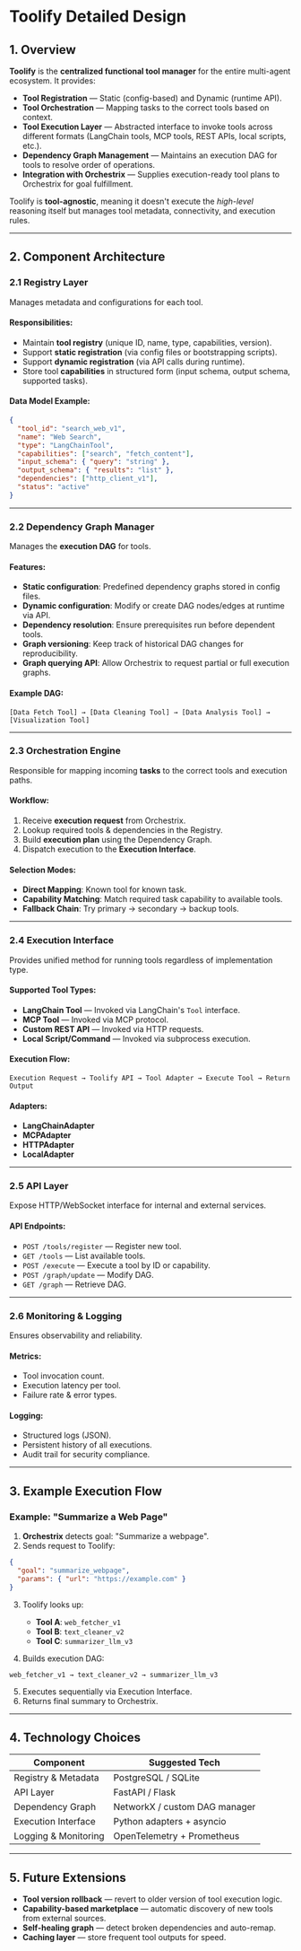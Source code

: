 # Toolify Detailed Design

## 1. Overview

**Toolify** is the **centralized functional tool manager** for the entire multi-agent ecosystem.
It provides:

* **Tool Registration** — Static (config-based) and Dynamic (runtime API).
* **Tool Orchestration** — Mapping tasks to the correct tools based on context.
* **Tool Execution Layer** — Abstracted interface to invoke tools across different formats (LangChain tools, MCP tools, REST APIs, local scripts, etc.).
* **Dependency Graph Management** — Maintains an execution DAG for tools to resolve order of operations.
* **Integration with Orchestrix** — Supplies execution-ready tool plans to Orchestrix for goal fulfillment.

Toolify is **tool-agnostic**, meaning it doesn't execute the *high-level* reasoning itself but manages tool metadata, connectivity, and execution rules.

---

## 2. Component Architecture

### 2.1 Registry Layer

Manages metadata and configurations for each tool.

#### Responsibilities:

* Maintain **tool registry** (unique ID, name, type, capabilities, version).
* Support **static registration** (via config files or bootstrapping scripts).
* Support **dynamic registration** (via API calls during runtime).
* Store tool **capabilities** in structured form (input schema, output schema, supported tasks).

#### Data Model Example:

```json
{
  "tool_id": "search_web_v1",
  "name": "Web Search",
  "type": "LangChainTool",
  "capabilities": ["search", "fetch_content"],
  "input_schema": { "query": "string" },
  "output_schema": { "results": "list" },
  "dependencies": ["http_client_v1"],
  "status": "active"
}
```

---

### 2.2 Dependency Graph Manager

Manages the **execution DAG** for tools.

#### Features:

* **Static configuration**: Predefined dependency graphs stored in config files.
* **Dynamic configuration**: Modify or create DAG nodes/edges at runtime via API.
* **Dependency resolution**: Ensure prerequisites run before dependent tools.
* **Graph versioning**: Keep track of historical DAG changes for reproducibility.
* **Graph querying API**: Allow Orchestrix to request partial or full execution graphs.

#### Example DAG:

```
[Data Fetch Tool] → [Data Cleaning Tool] → [Data Analysis Tool] → [Visualization Tool]
```

---

### 2.3 Orchestration Engine

Responsible for mapping incoming **tasks** to the correct tools and execution paths.

#### Workflow:

1. Receive **execution request** from Orchestrix.
2. Lookup required tools & dependencies in the Registry.
3. Build **execution plan** using the Dependency Graph.
4. Dispatch execution to the **Execution Interface**.

#### Selection Modes:

* **Direct Mapping**: Known tool for known task.
* **Capability Matching**: Match required task capability to available tools.
* **Fallback Chain**: Try primary → secondary → backup tools.

---

### 2.4 Execution Interface

Provides unified method for running tools regardless of implementation type.

#### Supported Tool Types:

* **LangChain Tool** — Invoked via LangChain's `Tool` interface.
* **MCP Tool** — Invoked via MCP protocol.
* **Custom REST API** — Invoked via HTTP requests.
* **Local Script/Command** — Invoked via subprocess execution.

#### Execution Flow:

```plaintext
Execution Request → Toolify API → Tool Adapter → Execute Tool → Return Output
```

#### Adapters:

* **LangChainAdapter**
* **MCPAdapter**
* **HTTPAdapter**
* **LocalAdapter**

---

### 2.5 API Layer

Expose HTTP/WebSocket interface for internal and external services.

#### API Endpoints:

* `POST /tools/register` — Register new tool.
* `GET /tools` — List available tools.
* `POST /execute` — Execute a tool by ID or capability.
* `POST /graph/update` — Modify DAG.
* `GET /graph` — Retrieve DAG.

---

### 2.6 Monitoring & Logging

Ensures observability and reliability.

#### Metrics:

* Tool invocation count.
* Execution latency per tool.
* Failure rate & error types.

#### Logging:

* Structured logs (JSON).
* Persistent history of all executions.
* Audit trail for security compliance.

---

## 3. Example Execution Flow

### Example: "Summarize a Web Page"

1. **Orchestrix** detects goal: "Summarize a webpage".
2. Sends request to Toolify:

```json
{
  "goal": "summarize_webpage",
  "params": { "url": "https://example.com" }
}
```

3. Toolify looks up:

   * **Tool A**: `web_fetcher_v1`
   * **Tool B**: `text_cleaner_v2`
   * **Tool C**: `summarizer_llm_v3`
4. Builds execution DAG:

```
web_fetcher_v1 → text_cleaner_v2 → summarizer_llm_v3
```

5. Executes sequentially via Execution Interface.
6. Returns final summary to Orchestrix.

---

## 4. Technology Choices

| Component            | Suggested Tech                |
| -------------------- | ----------------------------- |
| Registry & Metadata  | PostgreSQL / SQLite           |
| API Layer            | FastAPI / Flask               |
| Dependency Graph     | NetworkX / custom DAG manager |
| Execution Interface  | Python adapters + asyncio     |
| Logging & Monitoring | OpenTelemetry + Prometheus    |

---

## 5. Future Extensions

* **Tool version rollback** — revert to older version of tool execution logic.
* **Capability-based marketplace** — automatic discovery of new tools from external sources.
* **Self-healing graph** — detect broken dependencies and auto-remap.
* **Caching layer** — store frequent tool outputs for speed.
